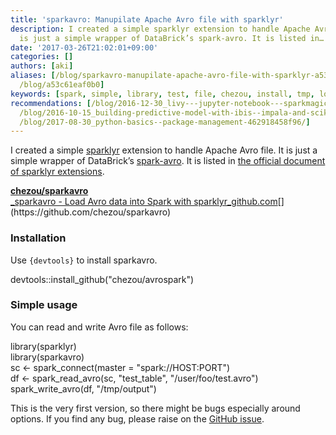 ```yaml
---
title: 'sparkavro: Manupilate Apache Avro file with sparklyr'
description: I created a simple sparklyr extension to handle Apache Avro file. It
  is just a simple wrapper of DataBrick’s spark-avro. It is listed in…
date: '2017-03-26T21:02:01+09:00'
categories: []
authors: [aki]
aliases: [/blog/sparkavro-manupilate-apache-avro-file-with-sparklyr-a53c61eaf0b0,
  /blog/a53c61eaf0b0]
keywords: [spark, simple, library, test, file, chezou, install, tmp, load, foo]
recommendations: [/blog/2016-12-30_livy---jupyter-notebook---sparkmagic---powerful---easy-notebook-for-data-scientist-a8b72345ea2d/,
  /blog/2016-10-15_building-predictive-model-with-ibis--impala-and-scikit-learn-356b41f404e0/,
  /blog/2017-08-30_python-basics--package-management-462918458f96/]
---
```


I created a simple [sparklyr](http://spark.rstudio.com/) extension to handle Apache Avro file. It is just a simple wrapper of DataBrick’s [spark-avro](https://github.com/databricks/spark-avro). It is listed in [the official document of sparklyr extensions](http://spark.rstudio.com/extensions.html).

[**chezou/sparkavro**  
_sparkavro - Load Avro data into Spark with sparklyr_github.com](https://github.com/chezou/sparkavro "https://github.com/chezou/sparkavro")[](https://github.com/chezou/sparkavro)

### Installation

Use `{devtools}` to install sparkavro.

devtools::install\_github("chezou/avrospark")

### Simple usage

You can read and write Avro file as follows:

library(sparklyr)  
library(sparkavro)  
sc <- spark\_connect(master = "spark://HOST:PORT")  
df <- spark\_read\_avro(sc, "test\_table", "/user/foo/test.avro")  
spark\_write\_avro(df, "/tmp/output")

This is the very first version, so there might be bugs especially around options. If you find any bug, please raise on the [GitHub issue](https://github.com/chezou/sparkavro/issues).

